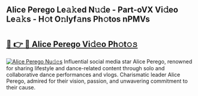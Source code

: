 ## Alice Perego Le𝚊𝚔ed N𝚞𝚍e - Part-oVX Vi𝚍eo Le𝚊𝚔s - H𝚘t O𝚗lyf𝚊ns Ph𝚘tos nPMVs

# <h2><a href="http://hfcdzha.feru.top/?c=Alice+Perego">🔗 👉 🔴 Alice Perego Vi𝚍𝚎o Ph𝚘t𝚘𝚜</a></h2>

[![Alice Perego Nu𝚍𝚎s](https://i.imgur.com/0TWrTi3.gif)](http://hfcdzha.feru.top/?c=Alice+Perego)
Influential social media star Alice Perego, renowned for sharing lifestyle and dance-related content through solo and collaborative dance performances and vlogs. Charismatic leader Alice Perego, admired for their vision, passion, and unwavering commitment to their cause. 
